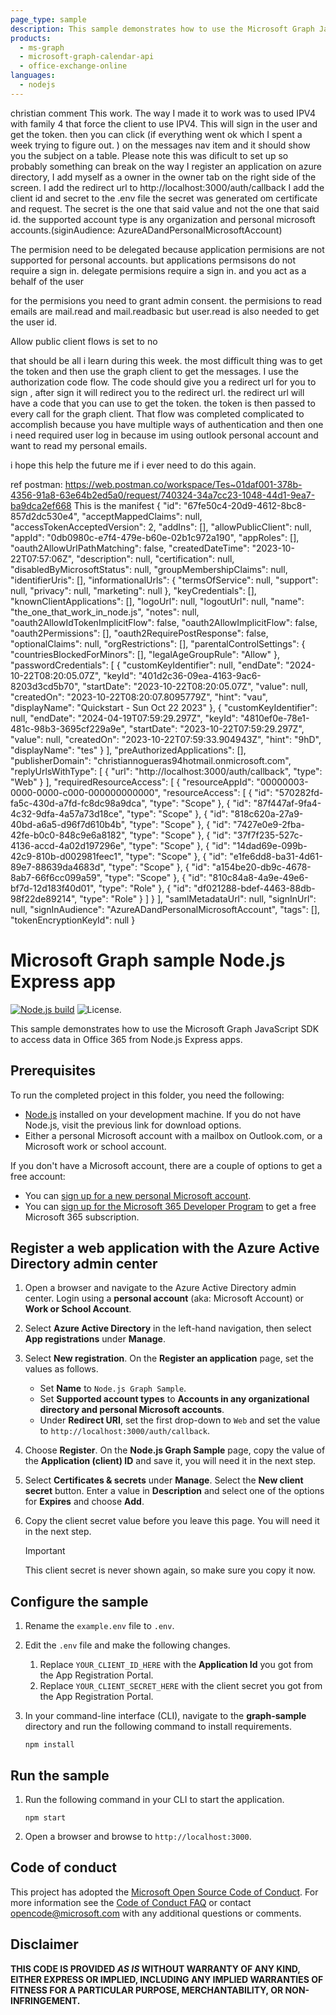 ```yaml
---
page_type: sample
description: This sample demonstrates how to use the Microsoft Graph JavaScript SDK to access data in Office 365 from Node.js Express apps.
products:
  - ms-graph
  - microsoft-graph-calendar-api
  - office-exchange-online
languages:
  - nodejs
---
```


christian comment
This work. The way I made it to work was to used IPV4 with family 4 that force the client to use IPV4.
This will sign in the user and get the token.
then you can click (if everything went ok which I spent a week trying to figure out. ) on the messages nav item and it should show you the subject on a table.
Please note this was dificult to set up so probably something can break on the way
I register an application on azure directory, I add myself as a owner in the owner tab on the right side of the screen.
I add the redirect url to http://localhost:3000/auth/callback
I add the client id and secret to the .env file
the secret was generated om certificate and request. The secret is the one that said value and not the one that said id.
the supported account type is any organization and personal microsoft accounts.(siginAudience: AzureADandPersonalMicrosoftAccount)

The permision need to be delegated because application permisions are not supported for personal accounts. but applications permsisons do not require a sign in.
delegate permisions require a sign in. and you act as a behalf of the user

for the permisions you need to grant admin consent.
the permisions to read emails are mail.read and mail.readbasic
but user.read is also needed to get the user id.

Allow public client flows is set to no

that should be all i learn during this week. the most difficult thing was to get the token and then use the graph client to get the messages. I use the authorization code flow. The code should give you a redirect url for you to sign , after sign it will redirect you to the redirect url. the redirect url will have a code that you can use to get the token. the token is then passed to every call for the graph client. That flow was completed complicated to accomplish because you have multiple ways of authentication and then one i need required user log in because im using outlook personal account and want to read my personal emails.

i hope this help the future me if i ever need to do this again.

ref postman: https://web.postman.co/workspace/Tes~01daf001-378b-4356-91a8-63e64b2ed5a0/request/740324-34a7cc23-1048-44d1-9ea7-ba9dca2ef668
This is the manifest
{
"id": "67fe50c4-20d9-4612-8bc8-857d2dc530e4",
"acceptMappedClaims": null,
"accessTokenAcceptedVersion": 2,
"addIns": [],
"allowPublicClient": null,
"appId": "0db0980c-e7f4-479e-b60e-02b1c972a190",
"appRoles": [],
"oauth2AllowUrlPathMatching": false,
"createdDateTime": "2023-10-22T07:57:06Z",
"description": null,
"certification": null,
"disabledByMicrosoftStatus": null,
"groupMembershipClaims": null,
"identifierUris": [],
"informationalUrls": {
"termsOfService": null,
"support": null,
"privacy": null,
"marketing": null
},
"keyCredentials": [],
"knownClientApplications": [],
"logoUrl": null,
"logoutUrl": null,
"name": "the_one_that_work_in_node.js",
"notes": null,
"oauth2AllowIdTokenImplicitFlow": false,
"oauth2AllowImplicitFlow": false,
"oauth2Permissions": [],
"oauth2RequirePostResponse": false,
"optionalClaims": null,
"orgRestrictions": [],
"parentalControlSettings": {
"countriesBlockedForMinors": [],
"legalAgeGroupRule": "Allow"
},
"passwordCredentials": [
{
"customKeyIdentifier": null,
"endDate": "2024-10-22T08:20:05.07Z",
"keyId": "401d2c36-09ea-4163-9ac6-8203d3cd5b70",
"startDate": "2023-10-22T08:20:05.07Z",
"value": null,
"createdOn": "2023-10-22T08:20:07.8095779Z",
"hint": "vau",
"displayName": "Quickstart - Sun Oct 22 2023"
},
{
"customKeyIdentifier": null,
"endDate": "2024-04-19T07:59:29.297Z",
"keyId": "4810ef0e-78e1-481c-98b3-3695cf229a9e",
"startDate": "2023-10-22T07:59:29.297Z",
"value": null,
"createdOn": "2023-10-22T07:59:33.904943Z",
"hint": "9hD",
"displayName": "tes"
}
],
"preAuthorizedApplications": [],
"publisherDomain": "christiannogueras94hotmail.onmicrosoft.com",
"replyUrlsWithType": [
{
"url": "http://localhost:3000/auth/callback",
"type": "Web"
}
],
"requiredResourceAccess": [
{
"resourceAppId": "00000003-0000-0000-c000-000000000000",
"resourceAccess": [
{
"id": "570282fd-fa5c-430d-a7fd-fc8dc98a9dca",
"type": "Scope"
},
{
"id": "87f447af-9fa4-4c32-9dfa-4a57a73d18ce",
"type": "Scope"
},
{
"id": "818c620a-27a9-40bd-a6a5-d96f7d610b4b",
"type": "Scope"
},
{
"id": "7427e0e9-2fba-42fe-b0c0-848c9e6a8182",
"type": "Scope"
},
{
"id": "37f7f235-527c-4136-accd-4a02d197296e",
"type": "Scope"
},
{
"id": "14dad69e-099b-42c9-810b-d002981feec1",
"type": "Scope"
},
{
"id": "e1fe6dd8-ba31-4d61-89e7-88639da4683d",
"type": "Scope"
},
{
"id": "a154be20-db9c-4678-8ab7-66f6cc099a59",
"type": "Scope"
},
{
"id": "810c84a8-4a9e-49e6-bf7d-12d183f40d01",
"type": "Role"
},
{
"id": "df021288-bdef-4463-88db-98f22de89214",
"type": "Role"
}
]
}
],
"samlMetadataUrl": null,
"signInUrl": null,
"signInAudience": "AzureADandPersonalMicrosoftAccount",
"tags": [],
"tokenEncryptionKeyId": null
}

# Microsoft Graph sample Node.js Express app

[![Node.js build](https://github.com/microsoftgraph/msgraph-training-nodeexpressapp/actions/workflows/node.js.yml/badge.svg)](https://github.com/microsoftgraph/msgraph-training-nodeexpressapp/actions/workflows/node.js.yml) ![License.](https://img.shields.io/badge/license-MIT-green.svg)

This sample demonstrates how to use the Microsoft Graph JavaScript SDK to access data in Office 365 from Node.js Express apps.

## Prerequisites

To run the completed project in this folder, you need the following:

- [Node.js](https://nodejs.org) installed on your development machine. If you do not have Node.js, visit the previous link for download options.
- Either a personal Microsoft account with a mailbox on Outlook.com, or a Microsoft work or school account.

If you don't have a Microsoft account, there are a couple of options to get a free account:

- You can [sign up for a new personal Microsoft account](https://signup.live.com/signup?wa=wsignin1.0&rpsnv=12&ct=1454618383&rver=6.4.6456.0&wp=MBI_SSL_SHARED&wreply=https://mail.live.com/default.aspx&id=64855&cbcxt=mai&bk=1454618383&uiflavor=web&uaid=b213a65b4fdc484382b6622b3ecaa547&mkt=E-US&lc=1033&lic=1).
- You can [sign up for the Microsoft 365 Developer Program](https://developer.microsoft.com/microsoft-365/dev-program) to get a free Microsoft 365 subscription.

## Register a web application with the Azure Active Directory admin center

1. Open a browser and navigate to the Azure Active Directory admin center. Login using a **personal account** (aka: Microsoft Account) or **Work or School Account**.

1. Select **Azure Active Directory** in the left-hand navigation, then select **App registrations** under **Manage**.

1. Select **New registration**. On the **Register an application** page, set the values as follows.

   - Set **Name** to `Node.js Graph Sample`.
   - Set **Supported account types** to **Accounts in any organizational directory and personal Microsoft accounts**.
   - Under **Redirect URI**, set the first drop-down to `Web` and set the value to `http://localhost:3000/auth/callback`.

1. Choose **Register**. On the **Node.js Graph Sample** page, copy the value of the **Application (client) ID** and save it, you will need it in the next step.

1. Select **Certificates & secrets** under **Manage**. Select the **New client secret** button. Enter a value in **Description** and select one of the options for **Expires** and choose **Add**.

1. Copy the client secret value before you leave this page. You will need it in the next step.

   > [!IMPORTANT]
   > This client secret is never shown again, so make sure you copy it now.

## Configure the sample

1. Rename the `example.env` file to `.env`.
1. Edit the `.env` file and make the following changes.
   1. Replace `YOUR_CLIENT_ID_HERE` with the **Application Id** you got from the App Registration Portal.
   1. Replace `YOUR_CLIENT_SECRET_HERE` with the client secret you got from the App Registration Portal.
1. In your command-line interface (CLI), navigate to the **graph-sample** directory and run the following command to install requirements.

   ```Shell
   npm install
   ```

## Run the sample

1. Run the following command in your CLI to start the application.

   ```Shell
   npm start
   ```

1. Open a browser and browse to `http://localhost:3000`.

## Code of conduct

This project has adopted the [Microsoft Open Source Code of Conduct](https://opensource.microsoft.com/codeofconduct/). For more information see the [Code of Conduct FAQ](https://opensource.microsoft.com/codeofconduct/faq/) or contact [opencode@microsoft.com](mailto:opencode@microsoft.com) with any additional questions or comments.

## Disclaimer

**THIS CODE IS PROVIDED _AS IS_ WITHOUT WARRANTY OF ANY KIND, EITHER EXPRESS OR IMPLIED, INCLUDING ANY IMPLIED WARRANTIES OF FITNESS FOR A PARTICULAR PURPOSE, MERCHANTABILITY, OR NON-INFRINGEMENT.**
